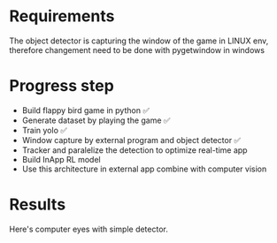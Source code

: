 # Requirements

The object detector is capturing the window of the game in LINUX env, therefore changement need to be done with pygetwindow in windows

# Progress step

- Build flappy bird game in python :white_check_mark:
- Generate dataset by playing the game :white_check_mark:
- Train yolo :white_check_mark:
- Window capture by external program and object detector :white_check_mark:
- Tracker and paralelize the detection to optimize real-time app
- Build InApp RL model
- Use this architecture in external app combine with computer vision

# Results

Here's computer eyes with simple detector.
